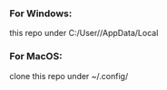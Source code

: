 ### For Windows: 
this repo under C:/User/<user-name>/AppData/Local

### For MacOS: 
clone this repo under ~/.config/
